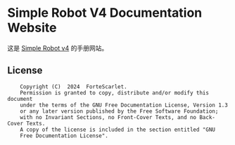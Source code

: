 # Simple Robot V4 Documentation Website

这是 [Simple Robot v4](https://github.com/simple-robot/simpler-robot/tree/v4-dev) 
的手册网站。

## License

```
    Copyright (C)  2024  ForteScarlet.
    Permission is granted to copy, distribute and/or modify this document
    under the terms of the GNU Free Documentation License, Version 1.3
    or any later version published by the Free Software Foundation;
    with no Invariant Sections, no Front-Cover Texts, and no Back-Cover Texts.
    A copy of the license is included in the section entitled "GNU
    Free Documentation License".
```

